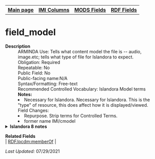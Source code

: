 <!DOCTYPE html>
<html>

<body>
<table style="width:100%">
  <tr>
    <th><a href="index.md">Main page</a></th>
	<th><a href="IMI.md">IMI Columns</a></th>
    <th><a href="MODS.md">MODS Fields</a></th>
    <th><a href="RDF.md">RDF Fields</a></th>
  </tr>
</table>

<h1>field_model</h1>
<dl>
  <dt><b>Description</b></dt>
  <dd>ARMINDA Use: Tells what content model the file is -- audio, image.etc;  tells what type of file for Islandora to expect. </dd>
  <dd>Obligation: Required</dd>
  <dd>Repeatable: No</dd>
  <dd>Public Field: No</dd>
  <dd>Public-facing name:N/A</dd>
  <dd>Syntax/Formatting: Free-text</dd>
  <dd>Recommended Controlled Vocabulary: Islandora Model terms</dd>
  <dd><b>Notes:</b>
	<li>Necessary for Islandora. Necessary for Islandora. This is the "type" of resource, this does affect how it is displayed/viewed.</li>
	</dd>
  <dd>Field Changes: 
	<li>Repurpose. Strip terms for Controlled Terms.</li>
	<li>former name IMI/cmodel</li>
	</dd>
	<details>
		<summary><b>Islandora 8 notes</b></summary>
			<li> Note: default field</li>
			<li>Type of field: Entity Reference</li>
			<li>Max Length/Repeatability: Limited (1)</li>
			<li>Type of Item Reference/Vocabulary: Taxonomy Term / Islandora Models</li>
	</details>
</dl>
<dl>
	<dt><b>Related Fields</b></dt>
		| <a href="rdf.pcdm_memberOf.md">RDF/pcdm:memberOf</a> |
</dl>
<p><i>Last Updated: </i>07/29/2021</p>
</body>
</html>